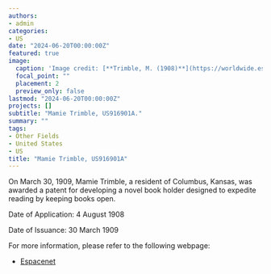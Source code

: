 ```yaml
---
authors:
- admin
categories:
- US
date: "2024-06-20T00:00:00Z"
featured: true
image:
  caption: 'Image credit: [**Trimble, M. (1908)**](https://worldwide.espacenet.com/patent/search/family/002985336/publication/US916901A?q=pn%3DUS916901A)'
  focal_point: ""
  placement: 2
  preview_only: false
lastmod: "2024-06-20T00:00:00Z"
projects: []
subtitle: "Mamie Trimble, US916901A."
summary: ""
tags:
- Other Fields
- United States  
- US
title: "Mamie Trimble, US916901A"
---
```

On March 30, 1909, Mamie Trimble, a resident of Columbus, Kansas, was awarded a patent for developing a novel book holder designed to expedite reading by keeping books open. 

Date of Application: 4 August 1908

Date of Issuance: 30 March 1909

For more information, please refer to the following webpage: 

- [Espacenet](https://worldwide.espacenet.com/patent/search/family/002985336/publication/US916901A?q=pn%3DUS916901A)
